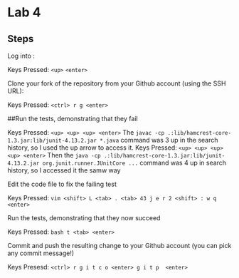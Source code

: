 # Lab 4

## Steps

Log into <ieng6>:

Keys Pressed: `<up>` `<enter>`


Clone your fork of the repository from your Github account (using the SSH URL):

Keys Pressed: `<ctrl> r g <enter> `


##Run the tests, demonstrating that they fail

Keys Pressed: `<up> <up> <up> <enter>` The `javac -cp .:lib/hamcrest-core-1.3.jar:lib/junit-4.13.2.jar *.java` command was 3 up in the search history, so I used the up arrow to access it.
Keys Pressed: `<up> <up> <up> <up> <enter>` Then the `java -cp .:lib/hamcrest-core-1.3.jar:lib/junit-4.13.2.jar org.junit.runner.JUnitCore ...` command was 4 up in search history, so I accessed it the samw way



Edit the code file to fix the failing test

Keys Pressed: `vim <shift> L <tab> . <tab> 43 j e r 2 <shift> : w q <enter>`


Run the tests, demonstrating that they now succeed

Keys Pressed: `bash t <tab> <enter>`


Commit and push the resulting change to your Github account (you can pick any commit message!)

Keys Presesd: `<ctrl> r g i t c o <enter> g i t p  <enter>`

